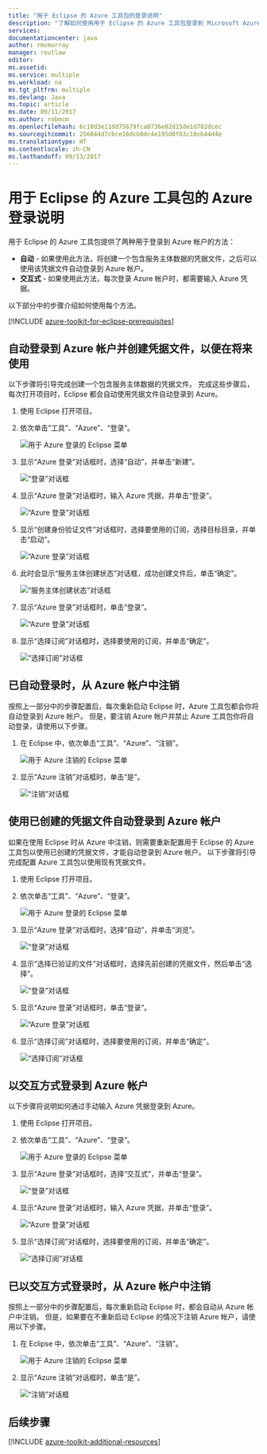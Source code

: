 ```yaml
---
title: "用于 Eclipse 的 Azure 工具包的登录说明"
description: "了解如何使用用于 Eclipse 的 Azure 工具包登录到 Microsoft Azure。"
services: 
documentationcenter: java
author: rmcmurray
manager: routlaw
editor: 
ms.assetid: 
ms.service: multiple
ms.workload: na
ms.tgt_pltfrm: multiple
ms.devlang: Java
ms.topic: article
ms.date: 09/11/2017
ms.author: robmcm
ms.openlocfilehash: 6c10d3e11dd75679fca0736e02d15de1d782dcec
ms.sourcegitcommit: 256044d7cbce16dcb8dc4e195d0f63c10cb44d4e
ms.translationtype: HT
ms.contentlocale: zh-CN
ms.lasthandoff: 09/13/2017
---
```

# <a name="azure-sign-in-instructions-for-the-azure-toolkit-for-eclipse"></a>用于 Eclipse 的 Azure 工具包的 Azure 登录说明

用于 Eclipse 的 Azure 工具包提供了两种用于登录到 Azure 帐户的方法：

  * **自动** - 如果使用此方法，将创建一个包含服务主体数据的凭据文件，之后可以使用该凭据文件自动登录到 Azure 帐户。
  * **交互式** - 如果使用此方法，每次登录 Azure 帐户时，都需要输入 Azure 凭据。

以下部分中的步骤介绍如何使用每个方法。

[!INCLUDE [azure-toolkit-for-eclipse-prerequisites](../includes/azure-toolkit-for-eclipse-prerequisites.md)]

## <a name="signing-into-your-azure-account-automatically-and-creating-a-credentials-file-to-use-in-the-future"></a>自动登录到 Azure 帐户并创建凭据文件，以便在将来使用

以下步骤将引导完成创建一个包含服务主体数据的凭据文件。 完成这些步骤后，每次打开项目时，Eclipse 都会自动使用凭据文件自动登录到 Azure。

1. 使用 Eclipse 打开项目。

1. 依次单击“工具”、“Azure”、“登录”。

   ![用于 Azure 登录的 Eclipse 菜单][A01]

1. 显示“Azure 登录”对话框时，选择“自动”，并单击“新建”。

   ![“登录”对话框][A02]

1. 显示“Azure 登录”对话框时，输入 Azure 凭据，并单击“登录”。

   ![“Azure 登录”对话框][A03]

1. 显示“创建身份验证文件”对话框时，选择要使用的订阅，选择目标目录，并单击“启动”。

   ![“Azure 登录”对话框][A04]

1. 此时会显示“服务主体创建状态”对话框，成功创建文件后，单击“确定”。

   ![“服务主体创建状态”对话框][A05]

1. 显示“Azure 登录”对话框时，单击“登录”。

   ![“Azure 登录”对话框][A06]

1. 显示“选择订阅”对话框时，选择要使用的订阅，并单击“确定”。

   ![“选择订阅”对话框][A07]

## <a name="signing-out-of-your-azure-account-when-you-signed-in-automatically"></a>已自动登录时，从 Azure 帐户中注销

按照上一部分中的步骤配置后，每次重新启动 Eclipse 时，Azure 工具包都会你将自动登录到 Azure 帐户。 但是，要注销 Azure 帐户并禁止 Azure 工具包你将自动登录，请使用以下步骤。

1. 在 Eclipse 中，依次单击“工具”、“Azure”、“注销”。

   ![用于 Azure 注销的 Eclipse 菜单][L01]

1. 显示“Azure 注销”对话框时，单击“是”。

   ![“注销”对话框][L03]

## <a name="signing-into-your-azure-account-automatically-using-a-credentials-file-which-you-have-already-created"></a>使用已创建的凭据文件自动登录到 Azure 帐户

如果在使用 Eclipse 时从 Azure 中注销，则需要重新配置用于 Eclipse 的 Azure 工具包以使用已创建的凭据文件，才能自动登录到 Azure 帐户。 以下步骤将引导完成配置 Azure 工具包以使用现有凭据文件。

1. 使用 Eclipse 打开项目。

1. 依次单击“工具”、“Azure”、“登录”。

   ![用于 Azure 登录的 Eclipse 菜单][A01]

1. 显示“Azure 登录”对话框时，选择“自动”，并单击“浏览”。

   ![“登录”对话框][A02]

1. 显示“选择已验证的文件”对话框时，选择先前创建的凭据文件，然后单击“选择”。

   ![“登录”对话框][A08]

1. 显示“Azure 登录”对话框时，单击“登录”。

   ![“Azure 登录”对话框][A06]

1. 显示“选择订阅”对话框时，选择要使用的订阅，并单击“确定”。

   ![“选择订阅”对话框][A07]

## <a name="signing-into-your-azure-account-interactively"></a>以交互方式登录到 Azure 帐户

以下步骤将说明如何通过手动输入 Azure 凭据登录到 Azure。

1. 使用 Eclipse 打开项目。

1. 依次单击“工具”、“Azure”、“登录”。

   ![用于 Azure 登录的 Eclipse 菜单][I01]

1. 显示“Azure 登录”对话框时，选择“交互式”，并单击“登录”。

   ![“登录”对话框][I02]

1. 显示“Azure 登录”对话框时，输入 Azure 凭据，并单击“登录”。

   ![“Azure 登录”对话框][I03]

1. 显示“选择订阅”对话框时，选择要使用的订阅，并单击“确定”。

   ![“选择订阅”对话框][I04]

## <a name="signing-out-of-your-azure-account-when-you-signed-in-interactively"></a>已以交互方式登录时，从 Azure 帐户中注销

按照上一部分中的步骤配置后，每次重新启动 Eclipse 时，都会自动从 Azure 帐户中注销。 但是，如果要在不重新启动 Eclipse 的情况下注销 Azure 帐户，请使用以下步骤。

1. 在 Eclipse 中，依次单击“工具”、“Azure”、“注销”。

   ![用于 Azure 注销的 Eclipse 菜单][L01]

1. 显示“Azure 注销”对话框时，单击“是”。

   ![“注销”对话框][L02]

## <a name="next-steps"></a>后续步骤

[!INCLUDE [azure-toolkit-additional-resources](../includes/azure-toolkit-additional-resources.md)]

<!-- URL List -->


<!-- IMG List -->

[I01]: media/azure-toolkit-for-eclipse-sign-in-instructions/I01.png
[I02]: media/azure-toolkit-for-eclipse-sign-in-instructions/I02.png
[I03]: media/azure-toolkit-for-eclipse-sign-in-instructions/I03.png
[I04]: media/azure-toolkit-for-eclipse-sign-in-instructions/I04.png

[A01]: media/azure-toolkit-for-eclipse-sign-in-instructions/A01.png
[A02]: media/azure-toolkit-for-eclipse-sign-in-instructions/A02.png
[A03]: media/azure-toolkit-for-eclipse-sign-in-instructions/A03.png
[A04]: media/azure-toolkit-for-eclipse-sign-in-instructions/A04.png
[A05]: media/azure-toolkit-for-eclipse-sign-in-instructions/A05.png
[A06]: media/azure-toolkit-for-eclipse-sign-in-instructions/A06.png
[A07]: media/azure-toolkit-for-eclipse-sign-in-instructions/A07.png
[A08]: media/azure-toolkit-for-eclipse-sign-in-instructions/A08.png

[L01]: media/azure-toolkit-for-eclipse-sign-in-instructions/L01.png
[L02]: media/azure-toolkit-for-eclipse-sign-in-instructions/L02.png
[L03]: media/azure-toolkit-for-eclipse-sign-in-instructions/L03.png
